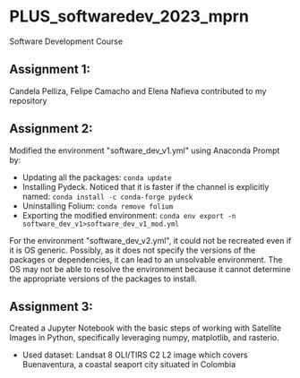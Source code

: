 # PLUS_softwaredev_2023_mprn
Software Development Course

## Assignment 1:
Candela Pelliza, Felipe Camacho and Elena Nafieva contributed to my repository

## Assignment 2:
Modified the environment "software_dev_v1.yml" using Anaconda Prompt by:
* Updating all the packages: `conda update`
* Installing Pydeck. Noticed that it is faster if the channel is explicitly named: `conda install -c conda-forge pydeck`
* Uninstalling Folium: `conda remove folium`
* Exporting the modified environment: `conda env export -n software_dev_v1>software_dev_v1_mod.yml`

For the environment "software_dev_v2.yml", it could not be recreated even if it is OS generic. Possibly, as it does not specify the versions of the packages or dependencies, it can lead to an unsolvable environment. The OS may not be able to resolve the environment because it cannot determine the appropriate versions of the packages to install.

## Assignment 3:
Created a Jupyter Notebook with the basic steps of working with Satellite Images in Python, specifically leveraging numpy, matplotlib, and rasterio. 
* Used dataset: Landsat 8 OLI/TIRS C2 L2 image which covers Buenaventura, a coastal seaport city situated in Colombia

